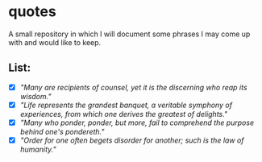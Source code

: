 # quotes
A small repository in which I will document some phrases I may come up with and would like to keep.

## List:

- [x] *"Many are recipients of counsel, yet it is the discerning who reap its wisdom."*
- [x] *"Life represents the grandest banquet, a veritable symphony of experiences, from which one derives the greatest of delights."*
- [x] *"Many who ponder, ponder, but more, fail to comprehend the purpose behind one's pondereth."*
- [x] *"Order for one often begets disorder for another; such is the law of humanity."*
